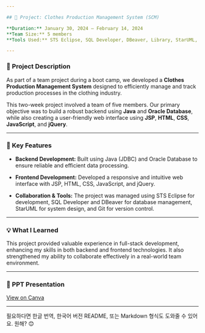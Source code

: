 ```yaml
---

## 📌 Project: Clothes Production Management System (SCM)

**Duration:** January 30, 2024 – February 14, 2024
**Team Size:** 5 members
**Tools Used:** STS Eclipse, SQL Developer, DBeaver, Library, StarUML, Git

---
```


### 📝 Project Description

As part of a team project during a boot camp, we developed a **Clothes Production Management System** designed to efficiently manage and track production processes in the clothing industry.

This two-week project involved a team of five members. Our primary objective was to build a robust backend using **Java** and **Oracle Database**, while also creating a user-friendly web interface using **JSP**, **HTML**, **CSS**, **JavaScript**, and **jQuery**.

---

### 🔧 Key Features

* **Backend Development:**
  Built using Java (JDBC) and Oracle Database to ensure reliable and efficient data processing.

* **Frontend Development:**
  Developed a responsive and intuitive web interface with JSP, HTML, CSS, JavaScript, and jQuery.

* **Collaboration & Tools:**
  The project was managed using STS Eclipse for development, SQL Developer and DBeaver for database management, StarUML for system design, and Git for version control.

---

### 💡 What I Learned

This project provided valuable experience in full-stack development, enhancing my skills in both backend and frontend technologies. It also strengthened my ability to collaborate effectively in a real-world team environment.

---

### 📎 PPT Presentation

[View on Canva](https://www.canva.com/design/DAF8pZSGyyk/g4QLEn0fPP6clyMjJdBRxQ/edit?utm_content=DAF8pZSGyyk&utm_campaign=designshare&utm_medium=link2&utm_source=sharebutton)

---

필요하다면 한글 번역, 한국어 버전 README, 또는 Markdown 형식도 도와줄 수 있어요. 원해? 😊

